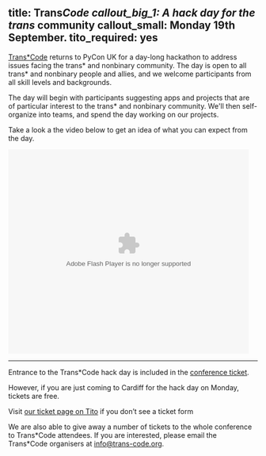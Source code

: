 title: Trans*Code
callout_big_1: A hack day for the trans* community
callout_small: Monday 19th September.
tito_required: yes
---

[Trans*Code](http://trans-code.org/) returns to PyCon UK for a day-long
hackathon to address issues facing the trans\* and nonbinary community.  The
day is open to all trans\* and nonbinary people and allies, and we welcome
participants from all skill levels and backgrounds.

The day will begin with participants suggesting apps and projects that are of
particular interest to the trans\* and nonbinary community.  We'll then
self-organize into teams, and spend the day working on our projects.

Take a look a the video below to get an idea of what you can expect from the
day.

<div><object seamlesstabbing="undefined" class="BrightcoveExperience" id="myExperience4160660341001" data="http://c.brightcove.com/services/viewer/federated_f9?&amp;width=486&amp;height=412&amp;flashID=myExperience4160660341001&amp;bgcolor=%23FFFFFF&amp;playerID=4160660341001&amp;playerKey=AQ~~%2CAAAAAFGE4wo~%2Cg57wOIK2TXLRo1L3auMdmazO7bQ-Xrkr&amp;isVid=true&amp;dynamicStreaming=true&amp;%40videoPlayer=4160660341001&amp;autoStart=&amp;debuggerID=&amp;startTime=1431449359251" type="application/x-shockwave-flash" height="412" width="486"><param value="always" name="allowScriptAccess"><param value="true" name="allowFullScreen"><param value="false" name="seamlessTabbing"><param value="true" name="swliveconnect"><param value="window" name="wmode"><param value="high" name="quality"><param value="#FFFFFF" name="bgcolor"></object></div>

***

Entrance to the Trans\*Code hack day is included in the [conference
ticket](/tickets/).

However, if you are just coming to Cardiff for the hack day on Monday, tickets
are free.

<tito-widget event="pyconuk/2016" releases="399uezylvsg">Visit [our ticket page on Tito](https://ti.to/pyconuk/2016/with/399uezylvsg) if you don’t see a ticket form</tito-widget>

We are also able to give away a number of tickets to the whole conference to
Trans\*Code attendees.  If you are interested, please email the Trans\*Code
organisers at info@trans-code.org.
